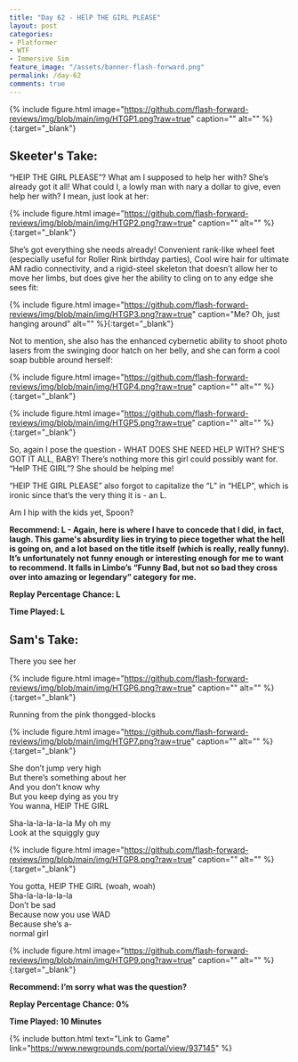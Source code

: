 ```yaml
---
title: "Day 62 - HElP THE GIRL PLEASE"
layout: post
categories:
- Platformer
- WTF
- Immersive Sim
feature_image: "/assets/banner-flash-forward.png"
permalink: /day-62
comments: true
---
```


{% include figure.html image="https://github.com/flash-forward-reviews/img/blob/main/img/HTGP1.png?raw=true" caption="" alt="" %}{:target="_blank"}

## Skeeter's Take:

“HElP THE GIRL PLEASE”? What am I supposed to help her with? She’s already got it all! What could I, a lowly man with nary a dollar to give, even help her with? I mean, just look at her:

{% include figure.html image="https://github.com/flash-forward-reviews/img/blob/main/img/HTGP2.png?raw=true" caption="" alt="" %}{:target="_blank"}

She’s got everything she needs already! Convenient rank-like wheel feet (especially useful for Roller Rink birthday parties), Cool wire hair for ultimate AM radio connectivity, and a rigid-steel skeleton that doesn’t allow her to move her limbs, but does give her the ability to cling on to any edge she sees fit:

{% include figure.html image="https://github.com/flash-forward-reviews/img/blob/main/img/HTGP3.png?raw=true" caption="Me? Oh, just hanging around" alt="" %}{:target="_blank"}

Not to mention, she also has the enhanced cybernetic ability to shoot photo lasers from the swinging door hatch on her belly, and she can form a cool soap bubble around herself:

{% include figure.html image="https://github.com/flash-forward-reviews/img/blob/main/img/HTGP4.png?raw=true" caption="" alt="" %}{:target="_blank"}

{% include figure.html image="https://github.com/flash-forward-reviews/img/blob/main/img/HTGP5.png?raw=true" caption="" alt="" %}{:target="_blank"}

So, again I pose the question - WHAT DOES SHE NEED HELP WITH? SHE’S GOT IT ALL, BABY! There’s nothing more this girl could possibly want for. “HelP THE GIRL”? She should be helping me! 

“HElP THE GIRL PLEASE” also forgot to capitalize the “L” in “HELP”, which is ironic since that’s  the very thing it is - an L.

Am I hip with the kids yet, Spoon?

**Recommend: L - Again, here is where I have to concede that I did, in fact, laugh. This game's absurdity lies in trying to piece together what the hell is going on, and a lot based on the title itself (which is really, really funny). It’s unfortunately not funny enough or interesting enough for me to want to recommend.  It falls in Limbo’s “Funny Bad, but not so bad they cross over into amazing or legendary” category for me.**

**Replay Percentage Chance: L**

**Time Played: L** 

## Sam's Take:

There you see her 

{% include figure.html image="https://github.com/flash-forward-reviews/img/blob/main/img/HTGP6.png?raw=true" caption="" alt="" %}{:target="_blank"}

Running from the pink thongged-blocks

{% include figure.html image="https://github.com/flash-forward-reviews/img/blob/main/img/HTGP7.png?raw=true" caption="" alt="" %}{:target="_blank"}

She don’t jump very high\
But there’s something about her\
And you don’t know why\
But you keep dying as you try\
You wanna, HElP THE GIRL

Sha-la-la-la-la-la My oh my\
Look at the squiggly guy

{% include figure.html image="https://github.com/flash-forward-reviews/img/blob/main/img/HTGP8.png?raw=true" caption="" alt="" %}{:target="_blank"}

You gotta, HElP THE GIRL (woah, woah)\
Sha-la-la-la-la-la\
Don’t be sad\
Because now you use WAD\
Because she’s a-\
normal girl

{% include figure.html image="https://github.com/flash-forward-reviews/img/blob/main/img/HTGP9.png?raw=true" caption="" alt="" %}{:target="_blank"}

**Recommend: I’m sorry what was the question?** 

**Replay Percentage Chance: 0%**

**Time Played: 10 Minutes** 

{% include button.html text="Link to Game" link="https://www.newgrounds.com/portal/view/937145" %}